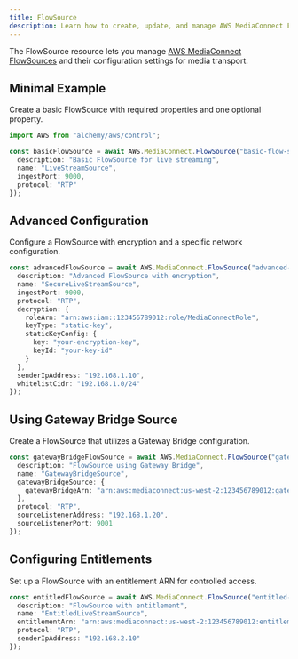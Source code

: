 ```yaml
---
title: FlowSource
description: Learn how to create, update, and manage AWS MediaConnect FlowSources using Alchemy Cloud Control.
---
```


The FlowSource resource lets you manage [AWS MediaConnect FlowSources](https://docs.aws.amazon.com/mediaconnect/latest/userguide/) and their configuration settings for media transport.

## Minimal Example

Create a basic FlowSource with required properties and one optional property.

```ts
import AWS from "alchemy/aws/control";

const basicFlowSource = await AWS.MediaConnect.FlowSource("basic-flow-source", {
  description: "Basic FlowSource for live streaming",
  name: "LiveStreamSource",
  ingestPort: 9000,
  protocol: "RTP"
});
```

## Advanced Configuration

Configure a FlowSource with encryption and a specific network configuration.

```ts
const advancedFlowSource = await AWS.MediaConnect.FlowSource("advanced-flow-source", {
  description: "Advanced FlowSource with encryption",
  name: "SecureLiveStreamSource",
  ingestPort: 9000,
  protocol: "RTP",
  decryption: {
    roleArn: "arn:aws:iam::123456789012:role/MediaConnectRole",
    keyType: "static-key",
    staticKeyConfig: {
      key: "your-encryption-key",
      keyId: "your-key-id"
    }
  },
  senderIpAddress: "192.168.1.10",
  whitelistCidr: "192.168.1.0/24"
});
```

## Using Gateway Bridge Source

Create a FlowSource that utilizes a Gateway Bridge configuration.

```ts
const gatewayBridgeFlowSource = await AWS.MediaConnect.FlowSource("gateway-flow-source", {
  description: "FlowSource using Gateway Bridge",
  name: "GatewayBridgeSource",
  gatewayBridgeSource: {
    gatewayBridgeArn: "arn:aws:mediaconnect:us-west-2:123456789012:gateway-bridge:my-gateway-bridge"
  },
  protocol: "RTP",
  sourceListenerAddress: "192.168.1.20",
  sourceListenerPort: 9001
});
```

## Configuring Entitlements

Set up a FlowSource with an entitlement ARN for controlled access.

```ts
const entitledFlowSource = await AWS.MediaConnect.FlowSource("entitled-flow-source", {
  description: "FlowSource with entitlement",
  name: "EntitledLiveStreamSource",
  entitlementArn: "arn:aws:mediaconnect:us-west-2:123456789012:entitlement:my-entitlement",
  protocol: "RTP",
  senderIpAddress: "192.168.2.10"
});
```